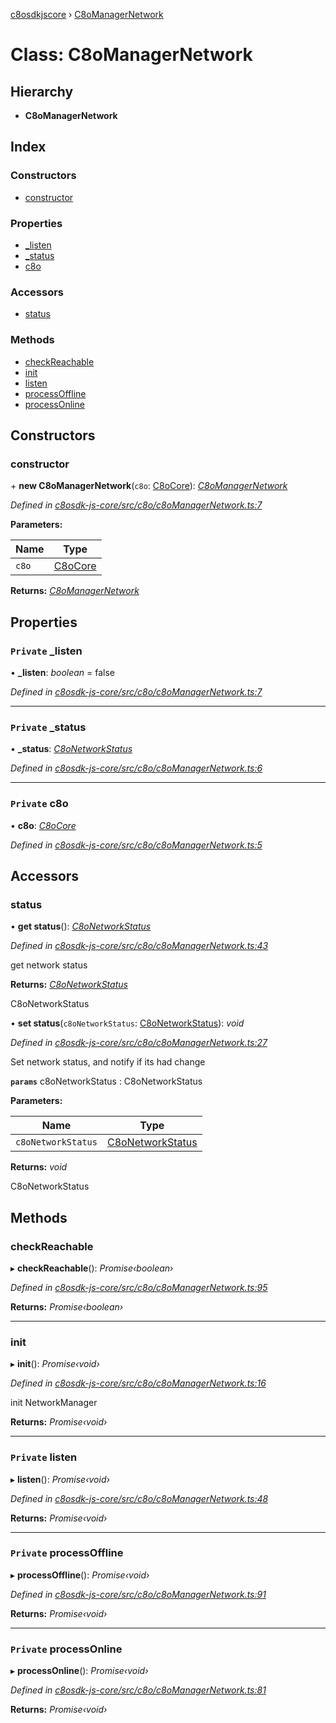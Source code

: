 [c8osdkjscore](../README.md) › [C8oManagerNetwork](c8omanagernetwork.md)

# Class: C8oManagerNetwork

## Hierarchy

* **C8oManagerNetwork**

## Index

### Constructors

* [constructor](c8omanagernetwork.md#constructor)

### Properties

* [_listen](c8omanagernetwork.md#private-_listen)
* [_status](c8omanagernetwork.md#private-_status)
* [c8o](c8omanagernetwork.md#private-c8o)

### Accessors

* [status](c8omanagernetwork.md#status)

### Methods

* [checkReachable](c8omanagernetwork.md#checkreachable)
* [init](c8omanagernetwork.md#init)
* [listen](c8omanagernetwork.md#private-listen)
* [processOffline](c8omanagernetwork.md#private-processoffline)
* [processOnline](c8omanagernetwork.md#private-processonline)

## Constructors

###  constructor

\+ **new C8oManagerNetwork**(`c8o`: [C8oCore](c8ocore.md)): *[C8oManagerNetwork](c8omanagernetwork.md)*

*Defined in [c8osdk-js-core/src/c8o/c8oManagerNetwork.ts:7](https://github.com/convertigo/c8osdk-angular/blob/0b97078/src/c8o/c8oManagerNetwork.ts#L7)*

**Parameters:**

Name | Type |
------ | ------ |
`c8o` | [C8oCore](c8ocore.md) |

**Returns:** *[C8oManagerNetwork](c8omanagernetwork.md)*

## Properties

### `Private` _listen

• **_listen**: *boolean* = false

*Defined in [c8osdk-js-core/src/c8o/c8oManagerNetwork.ts:7](https://github.com/convertigo/c8osdk-angular/blob/0b97078/src/c8o/c8oManagerNetwork.ts#L7)*

___

### `Private` _status

• **_status**: *[C8oNetworkStatus](c8onetworkstatus.md)*

*Defined in [c8osdk-js-core/src/c8o/c8oManagerNetwork.ts:6](https://github.com/convertigo/c8osdk-angular/blob/0b97078/src/c8o/c8oManagerNetwork.ts#L6)*

___

### `Private` c8o

• **c8o**: *[C8oCore](c8ocore.md)*

*Defined in [c8osdk-js-core/src/c8o/c8oManagerNetwork.ts:5](https://github.com/convertigo/c8osdk-angular/blob/0b97078/src/c8o/c8oManagerNetwork.ts#L5)*

## Accessors

###  status

• **get status**(): *[C8oNetworkStatus](c8onetworkstatus.md)*

*Defined in [c8osdk-js-core/src/c8o/c8oManagerNetwork.ts:43](https://github.com/convertigo/c8osdk-angular/blob/0b97078/src/c8o/c8oManagerNetwork.ts#L43)*

get network status

**Returns:** *[C8oNetworkStatus](c8onetworkstatus.md)*

C8oNetworkStatus

• **set status**(`c8oNetworkStatus`: [C8oNetworkStatus](c8onetworkstatus.md)): *void*

*Defined in [c8osdk-js-core/src/c8o/c8oManagerNetwork.ts:27](https://github.com/convertigo/c8osdk-angular/blob/0b97078/src/c8o/c8oManagerNetwork.ts#L27)*

Set network status, and notify if its had change

**`params`** c8oNetworkStatus : C8oNetworkStatus

**Parameters:**

Name | Type |
------ | ------ |
`c8oNetworkStatus` | [C8oNetworkStatus](c8onetworkstatus.md) |

**Returns:** *void*

C8oNetworkStatus

## Methods

###  checkReachable

▸ **checkReachable**(): *Promise‹boolean›*

*Defined in [c8osdk-js-core/src/c8o/c8oManagerNetwork.ts:95](https://github.com/convertigo/c8osdk-angular/blob/0b97078/src/c8o/c8oManagerNetwork.ts#L95)*

**Returns:** *Promise‹boolean›*

___

###  init

▸ **init**(): *Promise‹void›*

*Defined in [c8osdk-js-core/src/c8o/c8oManagerNetwork.ts:16](https://github.com/convertigo/c8osdk-angular/blob/0b97078/src/c8o/c8oManagerNetwork.ts#L16)*

init NetworkManager

**Returns:** *Promise‹void›*

___

### `Private` listen

▸ **listen**(): *Promise‹void›*

*Defined in [c8osdk-js-core/src/c8o/c8oManagerNetwork.ts:48](https://github.com/convertigo/c8osdk-angular/blob/0b97078/src/c8o/c8oManagerNetwork.ts#L48)*

**Returns:** *Promise‹void›*

___

### `Private` processOffline

▸ **processOffline**(): *Promise‹void›*

*Defined in [c8osdk-js-core/src/c8o/c8oManagerNetwork.ts:91](https://github.com/convertigo/c8osdk-angular/blob/0b97078/src/c8o/c8oManagerNetwork.ts#L91)*

**Returns:** *Promise‹void›*

___

### `Private` processOnline

▸ **processOnline**(): *Promise‹void›*

*Defined in [c8osdk-js-core/src/c8o/c8oManagerNetwork.ts:81](https://github.com/convertigo/c8osdk-angular/blob/0b97078/src/c8o/c8oManagerNetwork.ts#L81)*

**Returns:** *Promise‹void›*
